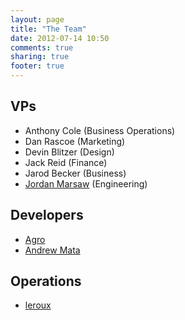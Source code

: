 ```yaml
---
layout: page
title: "The Team"
date: 2012-07-14 10:50
comments: true
sharing: true
footer: true
---
```


VPs
---
- Anthony Cole (Business Operations)
- Dan Rascoe (Marketing)
- Devin Blitzer (Design)
- Jack Reid (Finance)
- Jarod Becker (Business)
- [Jordan Marsaw](https://github.com/SGZorrun) (Engineering)

Developers
----------
- [Agro](https://github.com/AgroTemp)
- [Andrew Mata](https://github.com/andrewmata24)

Operations
----------
- [leroux](https://github.com/leroux)
